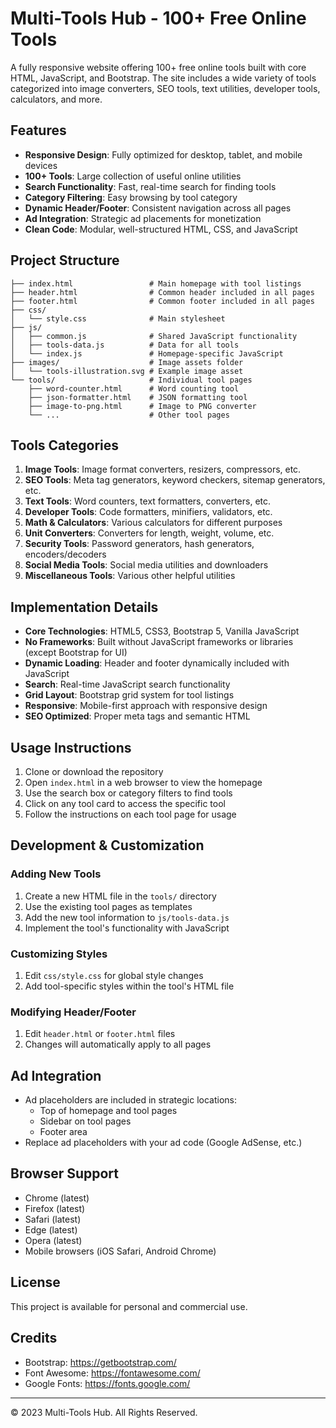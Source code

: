 # Multi-Tools Hub - 100+ Free Online Tools

A fully responsive website offering 100+ free online tools built with core HTML, JavaScript, and Bootstrap. The site includes a wide variety of tools categorized into image converters, SEO tools, text utilities, developer tools, calculators, and more.

## Features

- **Responsive Design**: Fully optimized for desktop, tablet, and mobile devices
- **100+ Tools**: Large collection of useful online utilities
- **Search Functionality**: Fast, real-time search for finding tools
- **Category Filtering**: Easy browsing by tool category
- **Dynamic Header/Footer**: Consistent navigation across all pages
- **Ad Integration**: Strategic ad placements for monetization
- **Clean Code**: Modular, well-structured HTML, CSS, and JavaScript

## Project Structure

```
├── index.html                 # Main homepage with tool listings
├── header.html                # Common header included in all pages
├── footer.html                # Common footer included in all pages
├── css/
│   └── style.css              # Main stylesheet
├── js/
│   ├── common.js              # Shared JavaScript functionality
│   ├── tools-data.js          # Data for all tools
│   └── index.js               # Homepage-specific JavaScript
├── images/                    # Image assets folder
│   └── tools-illustration.svg # Example image asset
└── tools/                     # Individual tool pages
    ├── word-counter.html      # Word counting tool
    ├── json-formatter.html    # JSON formatting tool
    ├── image-to-png.html      # Image to PNG converter
    └── ...                    # Other tool pages
```

## Tools Categories

1. **Image Tools**: Image format converters, resizers, compressors, etc.
2. **SEO Tools**: Meta tag generators, keyword checkers, sitemap generators, etc.
3. **Text Tools**: Word counters, text formatters, converters, etc.
4. **Developer Tools**: Code formatters, minifiers, validators, etc.
5. **Math & Calculators**: Various calculators for different purposes
6. **Unit Converters**: Converters for length, weight, volume, etc.
7. **Security Tools**: Password generators, hash generators, encoders/decoders
8. **Social Media Tools**: Social media utilities and downloaders
9. **Miscellaneous Tools**: Various other helpful utilities

## Implementation Details

- **Core Technologies**: HTML5, CSS3, Bootstrap 5, Vanilla JavaScript
- **No Frameworks**: Built without JavaScript frameworks or libraries (except Bootstrap for UI)
- **Dynamic Loading**: Header and footer dynamically included with JavaScript
- **Search**: Real-time JavaScript search functionality
- **Grid Layout**: Bootstrap grid system for tool listings
- **Responsive**: Mobile-first approach with responsive design
- **SEO Optimized**: Proper meta tags and semantic HTML

## Usage Instructions

1. Clone or download the repository
2. Open `index.html` in a web browser to view the homepage
3. Use the search box or category filters to find tools
4. Click on any tool card to access the specific tool
5. Follow the instructions on each tool page for usage

## Development & Customization

### Adding New Tools

1. Create a new HTML file in the `tools/` directory
2. Use the existing tool pages as templates
3. Add the new tool information to `js/tools-data.js`
4. Implement the tool's functionality with JavaScript

### Customizing Styles

1. Edit `css/style.css` for global style changes
2. Add tool-specific styles within the tool's HTML file

### Modifying Header/Footer

1. Edit `header.html` or `footer.html` files
2. Changes will automatically apply to all pages

## Ad Integration

- Ad placeholders are included in strategic locations:
  - Top of homepage and tool pages
  - Sidebar on tool pages
  - Footer area
- Replace ad placeholders with your ad code (Google AdSense, etc.)

## Browser Support

- Chrome (latest)
- Firefox (latest)
- Safari (latest)
- Edge (latest)
- Opera (latest)
- Mobile browsers (iOS Safari, Android Chrome)

## License

This project is available for personal and commercial use.

## Credits

- Bootstrap: https://getbootstrap.com/
- Font Awesome: https://fontawesome.com/
- Google Fonts: https://fonts.google.com/

---

© 2023 Multi-Tools Hub. All Rights Reserved. 